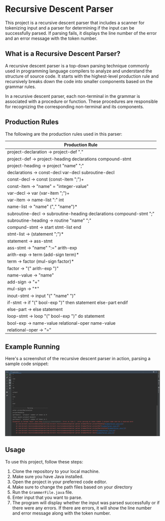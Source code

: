 # Recursive Descent Parser

This project is a recursive descent parser that includes a scanner for tokenizing input and a parser for determining if the input can be successfully parsed. If parsing fails, it displays the line number of the error and an error message with the token number.

## What is a Recursive Descent Parser?

A recursive descent parser is a top-down parsing technique commonly used in programming language compilers to analyze and understand the structure of source code. It starts with the highest-level production rule and recursively breaks down the code into smaller components based on the grammar rules.

In a recursive descent parser, each non-terminal in the grammar is associated with a procedure or function. These procedures are responsible for recognizing the corresponding non-terminal and its components.

## Production Rules

The following are the production rules used in this parser:
                                
| Production Rule
|----------------------------------------|
| project-declaration → project-def "."
| project-def → project-heading declarations compound-stmt
| project-heading → project "name" ";"
| declarations → const-decl var-decl subroutine-decl
| const-decl → const (const-item ";")+ | ε
| const-item → "name" = "integer-value"
| var-decl → var (var-item ";")+ | ε
| var-item → name-list ":" int
| name-list → "name" ("," "name")*
| subroutine-decl → subroutine-heading declarations compound-stmt ";" | ε
| subroutine-heading → routine "name" ";"
| compund-stmt → start stmt-list end
| stmt-list → (statement ";")*
| statement → ass-stmt | inout-stmt | if-stmt | loop-stmt | ε
| ass-stmt → "name" ":=" arith-exp
| arith-exp → term (add-sign term)*
| term → factor (mul-sign factor)*
| factor → "(" arith-exp ")" | name-value
| name-value → "name" | "integer-value"
| add-sign → "+" | "-"
| mul-sign → "*" | "/" | "%"
| inout-stmt → input "(" "name" ")" | output "(" name-value ")"
| if-stmt → if "(" bool-exp ")" then statement else-part endif 
| else-part → else statement | ε 
| loop-stmt → loop "(" bool-exp ")" do statement 
| bool-exp → name-value relational-oper name-value 
| relational-oper → "=" | "<>" | "<" | "<=" | ">" | ">=" 

## Example Running

Here's a screenshot of the recursive descent parser in action, parsing a sample code snippet:

![Example Running](https://github.com/mohAnan-CS/Recursive-Decent-Parser/blob/master/example-running.png)

## Usage

To use this project, follow these steps:

1. Clone the repository to your local machine.
2. Make sure you have Java installed.
3. Open the project in your preferred code editor.
4. Make sure to change the path files based on your directory 
5. Run the `GrammerFile.java` file.
6. Enter input that you want to parse.
7. The program will display whether the input was parsed successfully or if there were any errors. If there are errors, it will show the line number and error message along with the token number.
